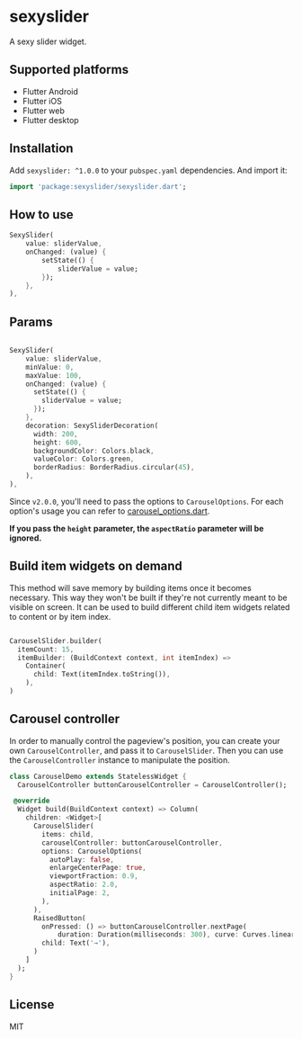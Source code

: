 # sexyslider

A sexy slider widget.

## Supported platforms

* Flutter Android
* Flutter iOS
* Flutter web
* Flutter desktop

## Installation

Add `sexyslider: ^1.0.0` to your `pubspec.yaml` dependencies. And import it:

```dart
import 'package:sexyslider/sexyslider.dart';
```

## How to use

```dart
SexySlider(
    value: sliderValue,
    onChanged: (value) {
        setState(() {
            sliderValue = value;
        });
    },
),
```

## Params

```dart

SexySlider(
    value: sliderValue,
    minValue: 0,
    maxValue: 100,
    onChanged: (value) {
      setState(() {
        sliderValue = value;
      });
    },
    decoration: SexySliderDecoration(
      width: 200,
      height: 600,
      backgroundColor: Colors.black,
      valueColor: Colors.green,
      borderRadius: BorderRadius.circular(45),
    ),
),
```

Since `v2.0.0`, you'll need to pass the options to `CarouselOptions`. For each option's usage you can refer to [carousel_options.dart](./lib/carousel_options.dart).

**If you pass the `height` parameter, the `aspectRatio` parameter will be ignored.**

## Build item widgets on demand

This method will save memory by building items once it becomes necessary. This way they won't be built if they're not currently meant to be visible on screen.
It can be used to build different child item widgets related to content or by item index.

```dart

CarouselSlider.builder(
  itemCount: 15,
  itemBuilder: (BuildContext context, int itemIndex) =>
    Container(
      child: Text(itemIndex.toString()),
    ),
)
```

## Carousel controller

In order to manually control the pageview's position, you can create your own `CarouselController`, and pass it to `CarouselSlider`. Then you can use the `CarouselController` instance to manipulate the position.

```dart 
class CarouselDemo extends StatelessWidget {
  CarouselController buttonCarouselController = CarouselController();

 @override
  Widget build(BuildContext context) => Column(
    children: <Widget>[
      CarouselSlider(
        items: child,
        carouselController: buttonCarouselController,
        options: CarouselOptions(
          autoPlay: false,
          enlargeCenterPage: true,
          viewportFraction: 0.9,
          aspectRatio: 2.0,
          initialPage: 2,
        ),
      ),
      RaisedButton(
        onPressed: () => buttonCarouselController.nextPage(
            duration: Duration(milliseconds: 300), curve: Curves.linear),
        child: Text('→'),
      )
    ]
  );
}
```

## License

MIT